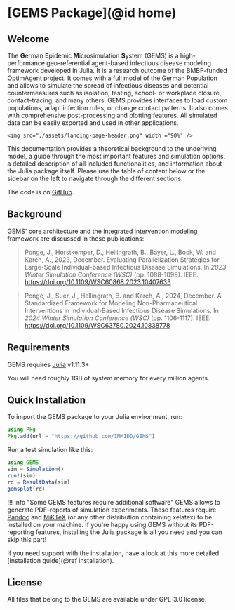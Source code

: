 # [GEMS Package](@id home)

## Welcome

The **G**erman **E**pidemic **M**icrosimulation **S**ystem (GEMS) is a high-performance geo-referential agent-based infectious disease modeling framework developed in Julia.
It is a research outcome of the BMBF-funded OptimAgent project.
It comes with a full model of the German Population and allows to simulate the spread of infectious diseases and potential countermeasures such as isolation, testing, school- or workplace closure, contact-tracing, and many others.
GEMS provides interfaces to load custom populations, adapt infection rules, or change contact patterns.
It also comes with comprehensive post-processing and plotting features.
All simulated data can be easily exported and used in other applications. 

```@raw html
<img src="./assets/landing-page-header.png" width ="90%" />
```

This documentation provides a theoretical background to the underlying model, a guide through the most important features and simulation options, a detailed description of all included functionalities, and information about the Julia package itself. Please use the table of content below or the sidebar on the left to navigate through the different sections.

The code is on [GitHub](https://github.com/IMMIDD/GEMS/).


## Background

GEMS' core architecture and the integrated intervention modeling framework are discussed in these publications:

> Ponge, J., Horstkemper, D., Hellingrath, B., Bayer, L., Bock, W. and Karch, A., 2023, December. Evaluating Parallelization Strategies for Large-Scale Individual-based Infectious Disease Simulations. In *2023 Winter Simulation Conference (WSC)* (pp. 1088-1099). IEEE. https://doi.org/10.1109/WSC60868.2023.10407633

> Ponge, J., Suer, J., Hellingrath, B. and Karch, A., 2024, December. A Standardized Framework for Modeling Non-Pharmaceutical Interventions in Individual-Based Infectious Disease Simulations. In *2024 Winter Simulation Conference (WSC)* (pp. 1106-1117). IEEE. https://doi.org/10.1109/WSC63780.2024.10838778


## Requirements

GEMS requires [Julia](https://julialang.org/downloads/) v1.11.3+.

You will need roughly 1GB of system memory for every million agents.


## Quick Installation

To import the GEMS package to your Julia environment, run:

```julia
using Pkg
Pkg.add(url = "https://github.com/IMMIDD/GEMS")
```

Run a test simulation like this:

```julia
using GEMS
sim = Simulation()
run!(sim)
rd = ResultData(sim)
gemsplot(rd)
```

!!! info "Some GEMS features require additional software"
    GEMS allows to generate PDF-reports of simulation experiments. These features require [Pandoc](https://pandoc.org/installing.html) and [MiKTeX](https://miktex.org/download) (or any other distribution containing xelatex) to be installed on your machine. If you're happy using GEMS without its PDF-reporting features, installing the Julia package is all you need and you can skip this part!

If you need support with the installation, have a look at this more detailed [installation guide](@ref installation).


## License

All files that belong to the GEMS are available under GPL-3.0 license.
